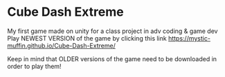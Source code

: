 # Cube Dash Extreme
My first game made on unity for a class project in adv coding &amp; game dev 
Play NEWEST VERSION of the game by clicking this link https://mystic-muffin.github.io/Cube-Dash-Extreme/

Keep in mind that OLDER versions of the game need to be downloaded in order to play them! 

